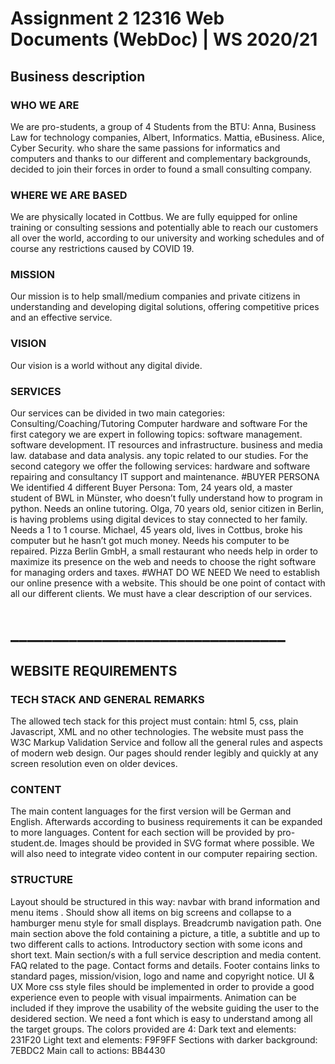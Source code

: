 # Assignment 2 12316 Web Documents (WebDoc) | WS 2020/21

## Business description

### WHO WE ARE
We are pro-students, a group of 4 Students from the BTU: 
Anna, Business Law for technology companies, 
Albert, Informatics. 
Mattia, eBusiness.
Alice, Cyber Security.
who share the same passions for informatics and computers and thanks to our different and complementary backgrounds, decided to join their forces in order to found a small consulting company.
### WHERE WE ARE BASED
We are physically located in Cottbus. We are fully equipped for online training or consulting sessions and potentially able to reach our customers all over the world, according to our university and working schedules and of course any restrictions caused by COVID 19. 
### MISSION
Our mission is to help small/medium companies and private citizens in understanding and developing digital solutions, offering competitive prices and an effective service.
### VISION
Our vision is a world without any digital divide. 
### SERVICES
Our services can be divided in two main categories: 
Consulting/Coaching/Tutoring
Computer hardware and software 
For the first category we are expert in following topics: 
software management.
software development. 
IT resources and infrastructure.
business and media law.
database and data analysis.
any topic related to our studies.
For the second category we offer the following services:
hardware and software repairing and consultancy
IT support and maintenance.
#BUYER PERSONA
We identified 4 different Buyer Persona:
Tom, 24 years old, a master student of BWL in Münster, who doesn’t fully understand how to program in python. Needs an online tutoring.
Olga, 70 years old, senior citizen in Berlin, is having problems using digital devices to stay connected to her family. Needs a 1 to 1 course.
Michael, 45 years old, lives in Cottbus, broke his computer but he hasn’t got much money. Needs his computer to be repaired.
Pizza Berlin GmbH, a small restaurant who needs help in order to maximize its presence on the web and needs to choose the right software for managing orders and taxes.
#WHAT DO WE NEED
We need to establish our online presence with a website. This should be one point of contact with all our different clients. We must have a clear description of our services. 

# _________________________________

## WEBSITE REQUIREMENTS

### TECH STACK AND GENERAL REMARKS
The allowed tech stack for this project must contain: html 5, css, plain Javascript, XML and no other technologies.
The website must pass the W3C Markup Validation Service and follow all the general rules and aspects of modern web design. Our pages should render legibly and quickly at any screen resolution even on older devices.
 
 
### CONTENT
The main content languages for the first version will be German and English. Afterwards according to business requirements it can be expanded to more languages. Content for each section will be provided by pro-student.de. 
Images should be provided in SVG format where possible. We will also need to integrate video content in our computer repairing section.  
### STRUCTURE
Layout should be structured in this way:
navbar with brand information and menu items . Should show all items on big screens and collapse to a hamburger menu style for small displays.
Breadcrumb navigation path.
One main section above the fold containing a picture, a title, a subtitle and up to two different calls to actions. 
Introductory section with some icons and short text.
Main section/s with a full service description and media content.
FAQ related to the page.
Contact forms and details.
Footer contains links to standard pages, mission/vision, logo and name and copyright notice.
UI & UX
More css style files should be implemented in order to provide a good experience even to people with visual impairments.
Animation can be included if they improve the usability of the website guiding the user to the desidered section.
We need a font which is easy to understand among all the target groups. 
The colors provided are 4:
Dark text and elements: 231F20
Light text and elements: F9F9FF
Sections with darker background:  7EBDC2
Main call to actions: BB4430

